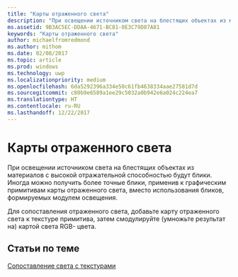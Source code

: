 ```yaml
---
title: "Карты отраженного света"
description: "При освещении источником света на блестящих объектах из материалов с высокой отражательной способностью будут блики."
ms.assetid: 9B3AC5EC-DDAA-4671-BC81-0E3C79D87A81
keywords: "Карты отраженного света"
author: michaelfromredmond
ms.author: mithom
ms.date: 02/08/2017
ms.topic: article
ms.prod: windows
ms.technology: uwp
ms.localizationpriority: medium
ms.openlocfilehash: 6da5292396a334e50c61fb4638334aae27581d7d
ms.sourcegitcommit: c80b9e6589a1ee29c5032a0b942e6a024c224ea7
ms.translationtype: HT
ms.contentlocale: ru-RU
ms.lasthandoff: 12/22/2017
---
```

# <a name="specular-light-maps"></a>Карты отраженного света


При освещении источником света на блестящих объектах из материалов с высокой отражательной способностью будут блики. Иногда можно получить более точные блики, применив к графическим примитивам карты отраженного света, вместо использования бликов, формируемых модулем освещения.

Для сопоставления отраженного света, добавьте карту отраженного света к текстуре примитива, затем смодулируйте (умножьте результат на) картой света RGB- цвета.

## <a name="span-idrelated-topicsspanrelated-topics"></a><span id="related-topics"></span>Статьи по теме


[Сопоставление света с текстурами](light-mapping-with-textures.md)

 

 




